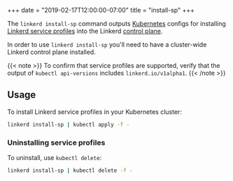 +++
date = "2019-02-17T12:00:00-07:00"
title = "install-sp"
+++

The `linkerd install-sp` command outputs [Kubernetes](https://kubernetes.io)
configs for installing [Linkerd service profiles](/2/features/service-profiles)
into the Linkerd [control plane](/2/reference/architecture/#control-plane).

In order to use `linkerd install-sp` you'll need to have a cluster-wide Linkerd
control plane installed.

{{< note >}}
To confirm that service profiles are supported, verify that the output of
`kubectl api-versions` includes `linkerd.io/v1alpha1`.
{{< /note >}}

## Usage

To install Linkerd service profiles in your Kubernetes cluster:

```bash
linkerd install-sp | kubectl apply -f -
```

### Uninstalling service profiles

To uninstall, use `kubectl delete`:

```bash
linkerd install-sp | kubectl delete -f -
```
